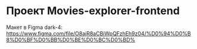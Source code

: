 # Проект Movies-explorer-frontend

Макет в Figma dark-4: https://www.figma.com/file/O8ajR8aCBiWpQFzhEh9z04/%D0%94%D0%B8%D0%BF%D0%BB%D0%BE%D0%BC%D0%BD%

